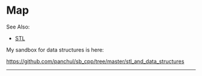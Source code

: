 # Map

See Also:
  - [STL](STL.md)
 
  
My sandbox for data structures is here:

https://github.com/panchul/sb_cpp/tree/master/stl_and_data_structures
  
---
  